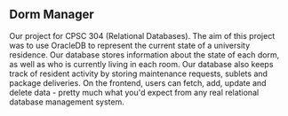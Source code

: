 ## Dorm Manager

Our project for CPSC 304 (Relational Databases). The aim of this project was to use OracleDB to represent the current state of a university residence. Our database stores information about the state of each dorm, as well as who is currently living in each room. Our database also keeps track of resident activity by storing maintenance requests, sublets and package deliveries. On the frontend, users can fetch, add, update and delete data - pretty much what you'd expect from any real relational database management system.

